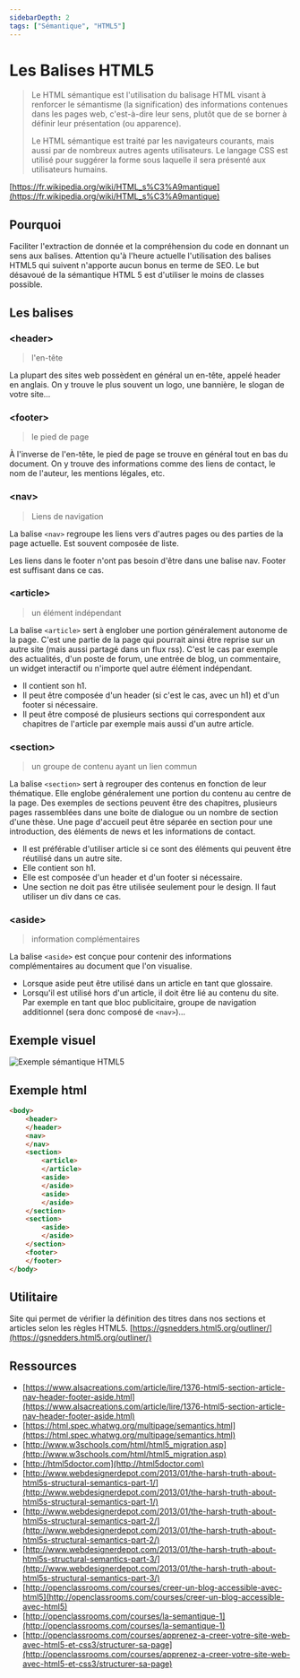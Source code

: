 ```yaml
---
sidebarDepth: 2
tags: ["Sémantique", "HTML5"]
---
```


# Les Balises HTML5

> Le HTML sémantique est l'utilisation du balisage HTML visant à renforcer le sémantisme (la signification) des informations contenues dans les pages web, c'est-à-dire leur sens, plutôt que de se borner à définir leur présentation (ou apparence).
>
>Le HTML sémantique est traité par les navigateurs courants, mais aussi par de nombreux autres agents utilisateurs. Le langage CSS est utilisé pour suggérer la forme sous laquelle il sera présenté aux utilisateurs humains.

[https://fr.wikipedia.org/wiki/HTML_s%C3%A9mantique](https://fr.wikipedia.org/wiki/HTML_s%C3%A9mantique)

<TagLinks />

## Pourquoi

Faciliter l'extraction de donnée et la compréhension du code en donnant un sens aux balises.
Attention qu'à l'heure actuelle l'utilisation des balises HTML5 qui suivent n'apporte aucun bonus en terme de SEO.
Le but désavoué de la sémantique HTML 5 est d'utiliser le moins de classes possible.

## Les balises

### &lt;header&gt;

>l'en-tête

La plupart des sites web possèdent en général un en-tête, appelé header en anglais. On y trouve le plus souvent un logo, une bannière, le slogan de votre site…


### &lt;footer&gt;

>le pied de page

À l'inverse de l'en-tête, le pied de page se trouve en général tout en bas du document. On y trouve des informations comme des liens de contact, le nom de l'auteur, les mentions légales, etc.

### &lt;nav&gt;

>Liens de navigation

La balise `<nav>` regroupe les liens vers d'autres pages ou des parties de la page actuelle. Est souvent composée de liste.

Les liens dans le footer n'ont pas besoin d'être dans une balise nav. Footer est suffisant dans ce cas.

### &lt;article&gt;

>un élément indépendant

La balise `<article>` sert à englober une portion généralement autonome de la page. C'est une partie de la page qui pourrait ainsi être reprise sur un autre site (mais aussi partagé dans un flux rss). C'est le cas par exemple des actualités, d'un poste de forum, une entrée de blog, un commentaire, un widget interactif ou n'importe quel autre élément indépendant.

- Il contient son h1.
- Il peut être composée d'un header (si c'est le cas, avec un h1) et d'un footer si nécessaire.
- Il peut être composé de plusieurs sections qui correspondent aux chapitres de l'article par exemple mais aussi d'un autre article.

### &lt;section&gt;

>un groupe de contenu ayant un lien commun

La balise `<section>` sert à regrouper des contenus en fonction de leur thématique. Elle englobe généralement une portion du contenu au centre de la page. Des exemples de sections peuvent être des chapitres, plusieurs pages rassemblées dans une boite de dialogue ou un nombre de section d'une thèse. Une page d'accueil peut être séparée en section pour une introduction, des éléments de news et les informations de contact.

- Il est préférable d'utiliser article si ce sont des éléments qui peuvent être réutilisé dans un autre site.
- Elle contient son h1.
- Elle est composée d'un header et d'un footer si nécessaire.
- Une section ne doit pas être utilisée seulement pour le design. Il faut utiliser un div dans ce cas.

### &lt;aside&gt;

>information complémentaires

La balise `<aside>` est conçue pour contenir des informations complémentaires au document que l'on visualise.

- Lorsque aside peut être utilisé dans un article en tant que glossaire.
- Lorsqu'il est utilisé hors d'un article, il doit être lié au contenu du site. Par exemple en tant que bloc publicitaire, groupe de navigation additionnel (sera donc composé de `<nav>`)...

## Exemple visuel

![Exemple sémantique HTML5](/images/frontend/01-semantique-html5/exemple.PNG)

## Exemple html

```html
<body>
    <header>
    </header>
    <nav>
    </nav>
    <section>
        <article>
        </article>
        <aside>
        </aside>
        <aside>
        </aside>
    </section>
    <section>
        <aside>
        </aside>
    </section>
    <footer>
    </footer>
</body>
```

## Utilitaire

Site qui permet de vérifier la définition des titres dans nos sections et articles selon les règles HTML5.
[https://gsnedders.html5.org/outliner/](https://gsnedders.html5.org/outliner/)

## Ressources

- [https://www.alsacreations.com/article/lire/1376-html5-section-article-nav-header-footer-aside.html](https://www.alsacreations.com/article/lire/1376-html5-section-article-nav-header-footer-aside.html)
- [https://html.spec.whatwg.org/multipage/semantics.html](https://html.spec.whatwg.org/multipage/semantics.html)
- [http://www.w3schools.com/html/html5_migration.asp](http://www.w3schools.com/html/html5_migration.asp)
- [http://html5doctor.com](http://html5doctor.com)
- [http://www.webdesignerdepot.com/2013/01/the-harsh-truth-about-html5s-structural-semantics-part-1/](http://www.webdesignerdepot.com/2013/01/the-harsh-truth-about-html5s-structural-semantics-part-1/)
- [http://www.webdesignerdepot.com/2013/01/the-harsh-truth-about-html5s-structural-semantics-part-2/](http://www.webdesignerdepot.com/2013/01/the-harsh-truth-about-html5s-structural-semantics-part-2/)
- [http://www.webdesignerdepot.com/2013/01/the-harsh-truth-about-html5s-structural-semantics-part-3/](http://www.webdesignerdepot.com/2013/01/the-harsh-truth-about-html5s-structural-semantics-part-3/)
- [http://openclassrooms.com/courses/creer-un-blog-accessible-avec-html5](http://openclassrooms.com/courses/creer-un-blog-accessible-avec-html5)
- [http://openclassrooms.com/courses/la-semantique-1](http://openclassrooms.com/courses/la-semantique-1)
- [http://openclassrooms.com/courses/apprenez-a-creer-votre-site-web-avec-html5-et-css3/structurer-sa-page](http://openclassrooms.com/courses/apprenez-a-creer-votre-site-web-avec-html5-et-css3/structurer-sa-page)
